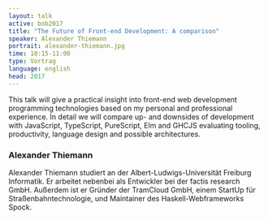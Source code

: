 ```yaml
---
layout: talk
active: bob2017
title: "The Future of Front-end Development: A comparison"
speaker: Alexander Thiemann
portrait: alexander-thiemann.jpg
time: 10:15-11:00
type: Vortrag
language: english
head: 2017
---
```


This talk will give a practical insight into front-end web development
programming technologies based on my personal and professional
experience. In detail we will compare up- and downsides of development
with JavaScript, TypeScript, PureScript, Elm and GHCJS evaluating
tooling, productivity, language design and possible architectures.


### Alexander Thiemann

Alexander Thiemann studiert an der Albert-Ludwigs-Universität Freiburg
Informatik. Er arbeitet nebenbei als Entwickler
bei der factis research GmbH. Außerdem ist er Gründer der TramCloud GmbH, einem StartUp
für Straßenbahntechnologie, und Maintainer des Haskell-Webframeworks
Spock.

